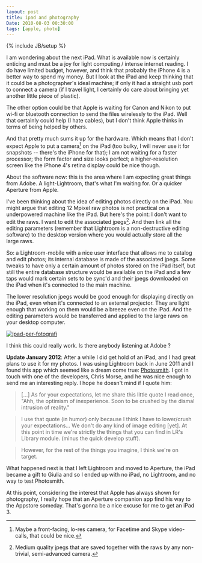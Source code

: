 ```yaml
---
layout: post
title: ipad and photography
Date: 2010-08-03 00:30:00
tags: [apple, photo]
---
```

{% include JB/setup %} 

I am wondering about the next iPad. What is available now is certainly enticing and must be a joy for light computing / intense internet reading. I do have limited budget, however, and think that probably the iPhone 4 is a better way to spend my money. But I look at the iPad and keep thinking that it could be a photographer's ideal machine; if only it had a straight usb port to connect a camera (if I travel light, I certainly do care about bringing yet another little piece of plastic).  
  
The other option could be that Apple is waiting for Canon and Nikon to put wi-fi or bluetooth connection to send the files wirelessly to the iPad. Well that certainly could help (I hate cables), but I don't think Apple thinks in terms of being helped by others.  
  
And that pretty much sums it up for the hardware. Which means that I don't expect Apple to put a camera[^note1] on the iPad (too bulky, I will never use it for snapshots -- there's the iPhone for that); I am not waiting for a faster processor; the form factor and size looks perfect; a higher-resolution screen like the iPhone 4's retina display could be nice though.  
  
About the software now: this is the area where I am expecting great things from Adobe. A light-Lightroom, that's what I'm waiting for. Or a quicker Aperture from Apple.  
  
I've been thinking about the idea of editing photos directly on the iPad. You might argue that editing 12 Mpixel raw photos is not practical on a underpowered machine like the iPad. But here's the point: I don't want to edit the raws. I want to edit the associated jpegs[^note2]. And then link all the editing parameters (remember that Lightroom is a non-destructive editing software) to the desktop version where you would actually store all the large raws.  
  
So: a Lightroom-mobile with a nice user interface that allows me to catalog and edit photos; its internal database is made of the associated jpegs. Some tweaks to have only a certain amount of photos stored on the iPad itself, but still the entire database structure would be available on the iPad and a few taps would mark certain sets to be sync'd and their jpegs downloaded on the iPad when it's connected to the main machine.  
  
The lower resolution jpegs would be good enough for displaying directly on the iPad, even when it's connected to an external projector. They are light enough that working on them would be a breeze even on the iPad. And the editing parameters would be transferred and applied to the large raws on your desktop computer.  
  
[![ipad-per-fotografi](http://farm5.static.flickr.com/4102/4854784575_f53b6b23e7.jpg)](http://www.flickr.com/photos/aadm/4854784575/)  
  
I think this could really work. Is there anybody listening at Adobe ?  


**Update January 2012**: After a while I did get hold of an iPad, and I had great plans to use it for my photos. I was using Lightroom back in June 2011 and I found this app which seemed like a dream come true: [Photosmith](http://blog.photosmithapp.com/index.php/photosmith-the-grand-tour/). I got in touch with one of the developers, Chris Morse, and he was nice enough to send me an interesting reply. I hope he doesn't mind if I quote him:

> [...] As for your expectations, let me share this little quote I read once, "Ahh, the optimism of inexperience. Soon to be crushed by the dismal intrusion of reality." 

> I use that quote (in humor) only because I think I have to lower/crush your expectations... We don't do any kind of image editing [yet].  At this point in time we're strictly the things that you can find in LR's Library module. (minus the quick develop stuff).

> However, for the rest of the things you imagine, I think we're on target.
 
What happened next is that I left Lightroom and moved to Aperture, the iPad became a gift to Giulia and so I ended up with no iPad, no Lightroom, and no way to test Photosmith.

At this point, considering the interest that Apple has always shown for photography, I really hope that an Aperture companion app find his way to the Appstore someday. That's gonna be a nice excuse for me to get an iPad 3.



[^note1]: Maybe a front-facing, lo-res camera, for Facetime and Skype video-calls, that could be nice.

[^note2]: Medium quality jpegs that are saved together with the raws by any non-trivial, semi-advanced camera.


